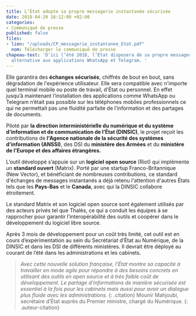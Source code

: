 ```yaml
---
title: L’État adopte sa propre messagerie instantanée sécurisée
date: 2018-04-20 16:12:00 +02:00
categories:
- Communiqué de presse
published: false
files:
- lien: "/uploads/CP_messagerie_instantanee_Etat.pdf"
  nom: Télécharger le communiqué de presse
chapeau-text: 'D’ici l’été 2018, l’État disposera de sa propre messagerie instantanée,
  alternative aux applications WhatsApp et Telegram. '
---
```


Elle garantira des **échanges sécurisés**, chiffrés de bout en bout, sans dégradation de l'expérience utilisateur. Elle sera compatible avec n'importe quel terminal mobile ou poste de travail, d'État ou personnel. En effet jusqu’à maintenant l’installation des applications comme WhatsApp ou Telegram n’était pas possible sur les téléphones mobiles professionnels ce qui ne permettait pas une fluidité parfaite de l’information et des partages de documents. 

Piloté par **la direction interministérielle du numérique et du système d’information et de communication de l’État (DINSIC)**, le projet reçoit les contributions de **l'Agence nationale de la sécurité des systèmes d'information (ANSSI)**,  des DSI du **ministère des Armées** et du **ministère de l'Europe et des affaires étrangères.**
 
L’outil développé s’appuie sur un **logiciel open source** (Riot) qui implémente un **standard ouvert** (Matrix). Porté par une startup Franco-Britannique (New Vector), et bénéficiant de nombreuses contributions, ce standard d'échanges de messages instantanés a déjà retenu l'attention d'autres États tels que les **Pays-Bas** et le **Canada**, avec qui la DINSIC collabore étroitement. 

Le standard Matrix et son logiciel open source sont également utilisés par des acteurs privés tel que Thalès, ce qui a conduit les équipes à se rapprocher pour garantir l’interopérabilité des outils et coopérer dans le développement du logiciel libre source. 

Après 3 mois de développement pour un coût très limité, cet outil est en cours d’expérimentation au sein du Secrétariat d’État au Numérique, de la DINSIC et dans les DSI de différents ministères. Il devrait être déployé au courant de l’été dans les administrations et les cabinets.  

> *Avec cette nouvelle solution française, l’État montre sa capacité à travailler en mode agile pour répondre à des besoins concrets en utilisant des outils en open source et à très faible coût de développement. Le partage d’informations de manière sécurisée est essentiel à la fois pour les cabinets mais aussi pour avoir un dialogue plus fluide avec les administrations.* 
{: .citation}
> Mounir Mahjoubi, secrétaire d’État auprès du Premier ministre, chargé du Numérique.
{: .auteur-citation}

